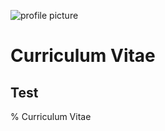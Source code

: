 ![profile picture](https://bastian-kroeger.tech/profile-picture.jpg)
# Curriculum Vitae
## Test
% Curriculum Vitae
